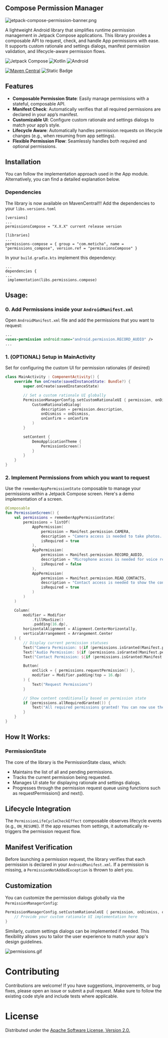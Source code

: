 ## Compose Permission Manager

![jetpack-compose-permission-banner.png](jetpack-compose-permission-banner.png)

A lightweight Android library that simplifies runtime permission management in Jetpack Compose
applications. This library provides a composable API to request, check, and handle App permissions
with ease. It supports custom rationale and settings dialogs, manifest permission validation, and
lifecycle-aware permission flows.

![Jetpack Compose](https://img.shields.io/badge/jetpack-compose-%237F52FF.svg?style=for-the-badge&logo=jetpack-compose&logoColor=white)
![Kotlin](https://img.shields.io/badge/kotlin-%237F52FF.svg?style=for-the-badge&logo=kotlin&logoColor=white) ![Android](https://img.shields.io/badge/Android-3DDC84?style=for-the-badge&logo=android&logoColor=white)

[![Maven Central](https://img.shields.io/maven-central/v/com.meticha/permissions_compose)](https://central.sonatype.com/artifact/com.meticha/permissions_compose) ![Static Badge](https://img.shields.io/badge/minSdk-21-blue?link=https%3A%2F%2Fgithub.com%2Fmeticha%2Fpermissions-compose%2Fblob%2Fmain%2Fpermissions-compose%2Fbuild.gradle.kts%23L13)

## Features

- **Composable Permission State**: Easily manage permissions with a stateful, composable API.
- **Manifest Check**: Automatically verifies that all required permissions are declared in your
  app’s manifest.
- **Customizable UI**: Configure custom rationale and settings dialogs to match your app’s style.
- **Lifecycle Aware**: Automatically handles permission requests on lifecycle changes (e.g., when
  resuming from app settings).
- **Flexible Permission Flow**: Seamlessly handles both required and optional permissions.

## Installation

You can follow the implementation approach used in the App module. Alternatively, you can find a
detailed explanation below.

### Dependencies

The library is now available on MavenCentral!!! Add the dependencies to your `libs.versions.toml`

```
[versions]
...
permissionsCompose = "X.X.X" current release version

[libraries]
...
permissions-compose = { group = "com.meticha", name = "permissions_compose", version.ref = "permissionsCompose" }

```

In your `build.gradle.kts` implement this dependency:

```
...
dependencies {
...
 implementation(libs.permissions.compose)
```

## Usage:

### 0. Add Permissions inside your `AndroidManifest.xml`

Open `AndroidManifest.xml` file and add the permissions that you want to request:

```xml
...
<uses-permission android:name="android.permission.RECORD_AUDIO" />
...
```

### 1. (OPTIONAL) Setup in MainActivity

Set for configuring the custom UI for permission rationales (if desired)

```kotlin
class MainActivity : ComponentActivity() {
    override fun onCreate(savedInstanceState: Bundle?) {
        super.onCreate(savedInstanceState)

        // Set a custom rationale UI globally
        PermissionManagerConfig.setCustomRationaleUI { permission, onDismiss, onConfirm ->
            CustomRationaleDialog(
                description = permission.description,
                onDismiss = onDismiss,
                onConfirm = onConfirm
            )
        }

        setContent {
            DemoApplicationTheme {
                PermissionScreen()
            }
        }
    }
}
```

### 2. Implement Permissions from which you want to request

Use the `rememberAppPermissionState` composable to manage your permissions within a Jetpack Compose
screen. Here's a demo implementation of a screen. 

```kotlin
@Composable
fun PermissionScreen() {
    val permissions = rememberAppPermissionState(
        permissions = listOf(
            AppPermission(
                permission = Manifest.permission.CAMERA,
                description = "Camera access is needed to take photos. Please grant this permission.",
                isRequired = true
            ),
            AppPermission(
                permission = Manifest.permission.RECORD_AUDIO,
                description = "Microphone access is needed for voice recording. Please grant this permission.",
                isRequired = false
            ),
            AppPermission(
                permission = Manifest.permission.READ_CONTACTS,
                description = "Contact access is needed to show the contacts in the App. Please grant this permission",
                isRequired = true
            )
        )
    )

    Column(
        modifier = Modifier
            .fillMaxSize()
            .padding(16.dp),
        horizontalAlignment = Alignment.CenterHorizontally,
        verticalArrangement = Arrangement.Center
    ) {
        // Display current permission statuses
        Text("Camera Permission: ${if (permissions.isGranted(Manifest.permission.CAMERA)) "Granted" else "Not Granted"}")
        Text("Audio Permission: ${if (permissions.isGranted(Manifest.permission.RECORD_AUDIO)) "Granted" else "Not Granted"}")
        Text("Contact Permission: ${if (permissions.isGranted(Manifest.permission.READ_CONTACTS)) "Granted" else "Not Granted"}")

        Button(
            onClick = { permissions.requestPermission() },
            modifier = Modifier.padding(top = 16.dp)
        ) {
            Text("Request Permissions")
        }

        // Show content conditionally based on permission state
        if (permissions.allRequiredGranted()) {
            Text("All required permissions granted! You can now use the app.")
        }
    }
}
```

## How It Works:

### PermissionState

The core of the library is the PermissionState class, which:

- Maintains the list of all and pending permissions.
- Tracks the current permission being requested.
- Manages UI state for displaying rationale and settings dialogs.
- Progresses through the permission request queue using functions such as requestPermission() and
  next().

## Lifecycle Integration

The `PermissionLifeCycleCheckEffect` composable observes lifecycle events (e.g., `ON_RESUME`). If
the app resumes from settings, it automatically re-triggers the permission request flow.

## Manifest Verification

Before launching a permission request, the library verifies that each permission is declared in your
`AndroidManifest.xml`. If a permission is missing, a `PermissionNotAddedException` is thrown to
alert
you.

## Customization

You can customize the permission dialogs globally via the `PermissionManagerConfig`:

```kotlin
PermissionManagerConfig.setCustomRationaleUI { permission, onDismiss, onConfirm ->
    // Provide your custom rationale UI implementation here
}
```

Similarly, custom settings dialogs can be implemented if needed. This flexibility allows you to
tailor the user experience to match your app's design guidelines.

![permissions.gif](permissions.gif)

# Contributing

Contributions are welcome! If you have suggestions, improvements, or bug fixes, please open an issue
or submit a pull request. Make sure to follow the existing code style and include tests where
applicable.

# License

Distributed under
the [Apache Software License, Version 2.0.](https://www.apache.org/licenses/LICENSE-2.0)



